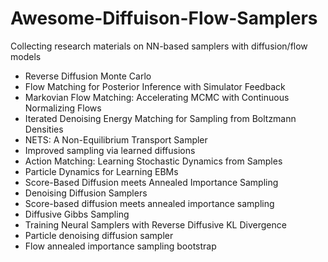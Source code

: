 # Awesome-Diffuison-Flow-Samplers
Collecting research materials on NN-based samplers with diffusion/flow models

- Reverse Diffusion Monte Carlo
- Flow Matching for Posterior Inference with Simulator Feedback
- Markovian Flow Matching: Accelerating MCMC with Continuous Normalizing Flows
- Iterated Denoising Energy Matching for Sampling from Boltzmann Densities
- NETS: A Non-Equilibrium Transport Sampler
- Improved sampling via learned diffusions
- Action Matching: Learning Stochastic Dynamics from Samples
- Particle Dynamics for Learning EBMs
- Score-Based Diffusion meets Annealed Importance Sampling
- Denoising Diffusion Samplers
- Score-based diffusion meets annealed importance sampling
- Diffusive Gibbs Sampling
- Training Neural Samplers with Reverse Diffusive KL Divergence
- Particle denoising diffusion sampler
- Flow annealed importance sampling bootstrap
